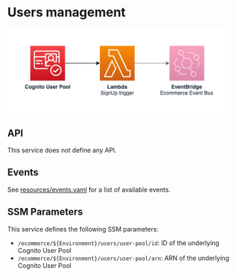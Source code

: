 Users management
================

![Users architecture diagram](images/users.png)

## API

This service does not define any API.

## Events

See [resources/events.yaml](resources/events.yaml) for a list of available events.

## SSM Parameters

This service defines the following SSM parameters:

* `/ecommerce/${Environment}/users/user-pool/id`: ID of the underlying Cognito User Pool
* `/ecommerce/${Environment}/users/user-pool/arn`: ARN of the underlying Cognito User Pool